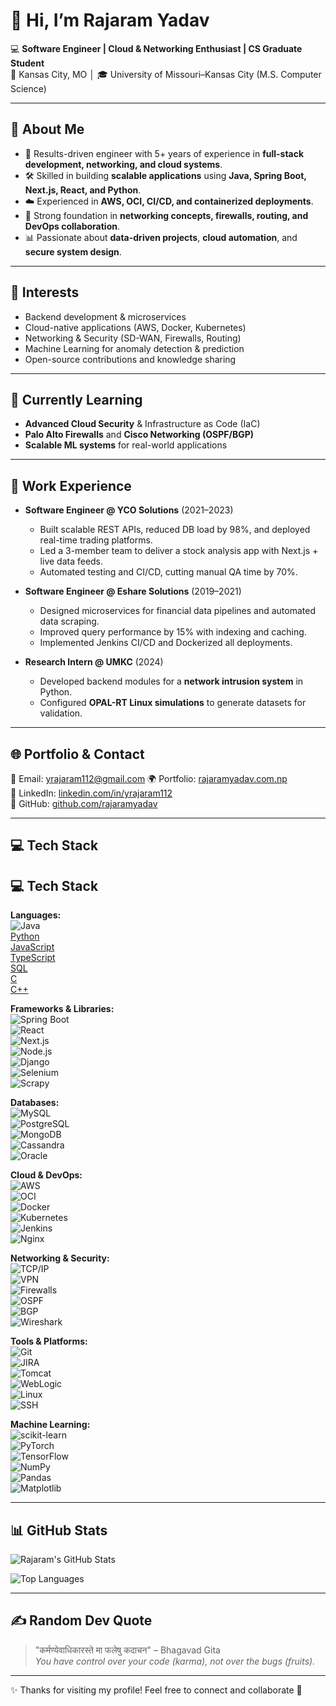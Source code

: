 # 👋 Hi, I’m Rajaram Yadav  

💻 **Software Engineer | Cloud & Networking Enthusiast | CS Graduate Student**  
📍 Kansas City, MO │ 🎓 University of Missouri–Kansas City (M.S. Computer Science)  

---

## 🚀 About Me  
- 🌟 Results-driven engineer with 5+ years of experience in **full-stack development, networking, and cloud systems**.  
- 🛠️ Skilled in building **scalable applications** using **Java, Spring Boot, Next.js, React, and Python**.  
- ☁️ Experienced in **AWS, OCI, CI/CD, and containerized deployments**.  
- 🔐 Strong foundation in **networking concepts, firewalls, routing, and DevOps collaboration**.  
- 📊 Passionate about **data-driven projects**, **cloud automation**, and **secure system design**.  

---

## 👀 Interests  
- Backend development & microservices  
- Cloud-native applications (AWS, Docker, Kubernetes)  
- Networking & Security (SD-WAN, Firewalls, Routing)  
- Machine Learning for anomaly detection & prediction  
- Open-source contributions and knowledge sharing  

---

## 🌱 Currently Learning  
- **Advanced Cloud Security** & Infrastructure as Code (IaC)  
- **Palo Alto Firewalls** and **Cisco Networking (OSPF/BGP)**  
- **Scalable ML systems** for real-world applications  

---

## 💼 Work Experience  
- **Software Engineer @ YCO Solutions** (2021–2023)  
  - Built scalable REST APIs, reduced DB load by 98%, and deployed real-time trading platforms.  
  - Led a 3-member team to deliver a stock analysis app with Next.js + live data feeds.  
  - Automated testing and CI/CD, cutting manual QA time by 70%.  

- **Software Engineer @ Eshare Solutions** (2019–2021)  
  - Designed microservices for financial data pipelines and automated data scraping.  
  - Improved query performance by 15% with indexing and caching.  
  - Implemented Jenkins CI/CD and Dockerized all deployments.  

- **Research Intern @ UMKC** (2024)  
  - Developed backend modules for a **network intrusion system** in Python.  
  - Configured **OPAL-RT Linux simulations** to generate datasets for validation.  

---

## 🌐 Portfolio & Contact  
📧 Email: yrajaram112@gmail.com
🌍 Portfolio: [rajaramyadav.com.np](https://www.rajaramyadav.com.np)  
💼 LinkedIn: [linkedin.com/in/yrajaram112](https://www.linkedin.com/in/yrajaram112)  
🐙 GitHub: [github.com/rajaramyadav](#)  

---

## 💻 Tech Stack  
## 💻 Tech Stack  

**Languages:**  
![Java](https://img.shields.io/badge/Java-ED8B00?style=for-the-badge&logo=java&logoColor=white)  
[Python](https://img.shields.io/badge/Python-3776AB?style=for-the-badge&logo=python&logoColor=white)  
[JavaScript](https://img.shields.io/badge/JavaScript-F7DF1E?style=for-the-badge&logo=javascript&logoColor=black)  
[TypeScript](https://img.shields.io/badge/TypeScript-3178C6?style=for-the-badge&logo=typescript&logoColor=white)  
[SQL](https://img.shields.io/badge/SQL-4479A1?style=for-the-badge&logo=postgresql&logoColor=white)  
[C](https://img.shields.io/badge/C-00599C?style=for-the-badge&logo=c&logoColor=white)  
[C++](https://img.shields.io/badge/C++-00599C?style=for-the-badge&logo=cplusplus&logoColor=white)  

**Frameworks & Libraries:**  
![Spring Boot](https://img.shields.io/badge/Spring%20Boot-6DB33F?style=for-the-badge&logo=springboot&logoColor=white)  
![React](https://img.shields.io/badge/React-61DAFB?style=for-the-badge&logo=react&logoColor=black)  
![Next.js](https://img.shields.io/badge/Next.js-000000?style=for-the-badge&logo=nextdotjs&logoColor=white)  
![Node.js](https://img.shields.io/badge/Node.js-339933?style=for-the-badge&logo=nodedotjs&logoColor=white)  
![Django](https://img.shields.io/badge/Django-092E20?style=for-the-badge&logo=django&logoColor=white)  
![Selenium](https://img.shields.io/badge/Selenium-43B02A?style=for-the-badge&logo=selenium&logoColor=white)  
![Scrapy](https://img.shields.io/badge/Scrapy-60A839?style=for-the-badge&logo=scrapy&logoColor=white)  

**Databases:**  
![MySQL](https://img.shields.io/badge/MySQL-4479A1?style=for-the-badge&logo=mysql&logoColor=white)  
![PostgreSQL](https://img.shields.io/badge/PostgreSQL-316192?style=for-the-badge&logo=postgresql&logoColor=white)  
![MongoDB](https://img.shields.io/badge/MongoDB-47A248?style=for-the-badge&logo=mongodb&logoColor=white)  
![Cassandra](https://img.shields.io/badge/Cassandra-1287B1?style=for-the-badge&logo=apachecassandra&logoColor=white)  
![Oracle](https://img.shields.io/badge/Oracle-F80000?style=for-the-badge&logo=oracle&logoColor=white)  

**Cloud & DevOps:**  
![AWS](https://img.shields.io/badge/AWS-232F3E?style=for-the-badge&logo=amazonaws&logoColor=white)  
![OCI](https://img.shields.io/badge/Oracle%20Cloud-F80000?style=for-the-badge&logo=oracle&logoColor=white)  
![Docker](https://img.shields.io/badge/Docker-2496ED?style=for-the-badge&logo=docker&logoColor=white)  
![Kubernetes](https://img.shields.io/badge/Kubernetes-326CE5?style=for-the-badge&logo=kubernetes&logoColor=white)  
![Jenkins](https://img.shields.io/badge/Jenkins-D24939?style=for-the-badge&logo=jenkins&logoColor=white)  
![Nginx](https://img.shields.io/badge/Nginx-009639?style=for-the-badge&logo=nginx&logoColor=white)  

**Networking & Security:**  
![TCP/IP](https://img.shields.io/badge/TCP%2FIP-FF6F00?style=for-the-badge&logo=wireshark&logoColor=white)  
![VPN](https://img.shields.io/badge/VPN-0052CC?style=for-the-badge&logo=fortinet&logoColor=white)  
![Firewalls](https://img.shields.io/badge/Firewall-D32F2F?style=for-the-badge&logo=fortinet&logoColor=white)  
![OSPF](https://img.shields.io/badge/OSPF-1976D2?style=for-the-badge&logo=cisco&logoColor=white)  
![BGP](https://img.shields.io/badge/BGP-512DA8?style=for-the-badge&logo=cisco&logoColor=white)  
![Wireshark](https://img.shields.io/badge/Wireshark-1679A7?style=for-the-badge&logo=wireshark&logoColor=white)  

**Tools & Platforms:**  
![Git](https://img.shields.io/badge/Git-F05032?style=for-the-badge&logo=git&logoColor=white)  
![JIRA](https://img.shields.io/badge/JIRA-0052CC?style=for-the-badge&logo=jira&logoColor=white)  
![Tomcat](https://img.shields.io/badge/Tomcat-F8DC75?style=for-the-badge&logo=apachetomcat&logoColor=black)  
![WebLogic](https://img.shields.io/badge/WebLogic-2E2E2E?style=for-the-badge&logo=oracle&logoColor=white)  
![Linux](https://img.shields.io/badge/Linux-FCC624?style=for-the-badge&logo=linux&logoColor=black)  
![SSH](https://img.shields.io/badge/SSH-000000?style=for-the-badge&logo=gnubash&logoColor=white)  

**Machine Learning:**  
![scikit-learn](https://img.shields.io/badge/scikit--learn-F7931E?style=for-the-badge&logo=scikitlearn&logoColor=white)  
![PyTorch](https://img.shields.io/badge/PyTorch-EE4C2C?style=for-the-badge&logo=pytorch&logoColor=white)  
![TensorFlow](https://img.shields.io/badge/TensorFlow-FF6F00?style=for-the-badge&logo=tensorflow&logoColor=white)  
![NumPy](https://img.shields.io/badge/NumPy-013243?style=for-the-badge&logo=numpy&logoColor=white)  
![Pandas](https://img.shields.io/badge/Pandas-150458?style=for-the-badge&logo=pandas&logoColor=white)  
![Matplotlib](https://img.shields.io/badge/Matplotlib-11557C?style=for-the-badge&logo=plotly&logoColor=white)  

---

## 📊 GitHub Stats  

![Rajaram's GitHub Stats](https://github-readme-stats.vercel.app/api?username=yrajaram112&show_icons=true&theme=tokyonight)  

![Top Languages](https://github-readme-stats.vercel.app/api/top-langs/?username=yrajaram112&layout=compact&theme=tokyonight)  

---

## ✍️ Random Dev Quote  
> "कर्मण्येवाधिकारस्ते मा फलेषु कदाचन" – Bhagavad Gita  
> *You have control over your code (karma), not over the bugs (fruits).*

---

✨ Thanks for visiting my profile! Feel free to connect and collaborate 🚀  
